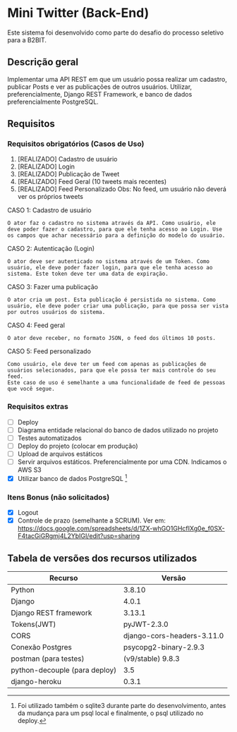 # Mini Twitter (Back-End)

Este sistema foi desenvolvido como parte do desafio do processo seletivo para a B2BIT.

## Descrição geral

Implementar uma API REST em que um usuário possa realizar um cadastro, publicar Posts e ver as publicações de outros usuários.
Utilizar, preferencialmente, Django REST Framework, e banco de dados preferencialmente PostgreSQL.
## Requisitos

### Requisitos obrigatórios (Casos de Uso)

1. [REALIZADO] Cadastro de usuário
2. [REALIZADO] Login
3. [REALIZADO] Publicação de Tweet
4. [REALIZADO] Feed Geral (10 tweets mais recentes)
5. [REALIZADO] Feed Personalizado
Obs: No feed, um usuário não deverá ver os próprios tweets

CASO 1: Cadastro de usuário

	O ator faz o cadastro no sistema através da API. Como usuário, ele deve poder fazer o cadastro, para que ele tenha acesso ao Login. Use os campos que achar necessário para a definição do modelo do usuário.


CASO 2: Autenticação (Login)

	O ator deve ser autenticado no sistema através de um Token. Como usuário, ele deve poder fazer login, para que ele tenha acesso ao sistema. Este token deve ter uma data de expiração.


CASO 3: Fazer uma publicação

	O ator cria um post. Esta publicação é persistida no sistema. Como usuário, ele deve poder criar uma publicação, para que possa ser vista por outros usuários do sistema.


CASO 4: Feed geral

    O ator deve receber, no formato JSON, o feed dos últimos 10 posts.


CASO 5: Feed personalizado

    Como usuário, ele deve ter um feed com apenas as publicações de usuários selecionados, para que ele possa ter mais controle do seu feed.
    Este caso de uso é semelhante a uma funcionalidade de feed de pessoas que você segue.

### Requisitos extras
* [ ] Deploy
* [ ] Diagrama entidade relacional do banco de dados utilizado no projeto
* [ ] Testes automatizados
* [ ] Deploy do projeto (colocar em produção)
* [ ] Upload de arquivos estáticos
* [ ] Servir arquivos estáticos. Preferencialmente por uma CDN. Indicamos o AWS S3
* [x] Utilizar banco de dados PostgreSQL [^1]

### Itens Bonus (não solicitados)
* [X] Logout
* [X] Controle de prazo (semelhante a SCRUM). Ver em: https://docs.google.com/spreadsheets/d/1ZX-whGO1GHcfIXg0e_f0SX-F4tacGiGRgmj4L2YbIGI/edit?usp=sharing

## Tabela de versões dos recursos utilizados

|          Recurso            |           Versão           |
|-----------------------------|----------------------------|
|Python                       | 3.8.10                     |
|Django                       | 4.0.1                      |
|Django REST framework        | 3.13.1                     |
|Tokens(JWT)                  | pyJWT-2.3.0                |
|CORS                         | django-cors-headers-3.11.0 |
|Conexão Postgres             | psycopg2-binary-2.9.3      |
|postman (para testes)        | (v9/stable) 9.8.3          |
|python-decouple (para deploy)| 3.5                        |
|django-heroku                | 0.3.1                      |

[^1]: Foi utilizado também o sqlite3 durante parte do desenvolvimento, antes da mudança para um psql local e finalmente, o psql utilizado no deploy.